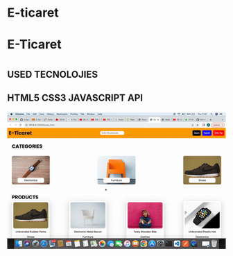 # E-ticaret
 
<h1>E-Ticaret <h1>
<h2>USED TECNOLOJIES <h2>
<p> HTML5 CSS3 JAVASCRIPT API<p>


![](ticaret.gif)